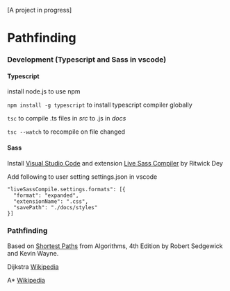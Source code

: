 [A project in progress]

# Pathfinding

### Development (Typescript and Sass in vscode)

#### Typescript

install node.js to use npm

``npm install -g typescript`` to install typescript compiler globally

``tsc`` to compile .ts files in *src* to .js in *docs*

``tsc --watch`` to recompile on file changed

#### Sass

Install [Visual Studio Code](https://code.visualstudio.com/) and extension [Live Sass Compiler](https://github.com/ritwickdey/vscode-live-sass-compiler) by Ritwick Dey

Add following to user setting settings.json in vscode
```
"liveSassCompile.settings.formats": [{
  "format": "expanded",
  "extensionName": ".css",
  "savePath": "./docs/styles"
}]
```

### Pathfinding

Based on [Shortest Paths](https://algs4.cs.princeton.edu/44sp/) from Algorithms, 4th Edition by Robert Sedgewick and Kevin Wayne.

Dijkstra [Wikipedia](https://en.wikipedia.org/wiki/Dijkstra%27s_algorithm)

A* [Wikipedia](https://en.wikipedia.org/wiki/A*_search_algorithm)
